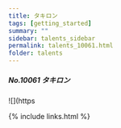 ```yaml
---
title: タキロン
tags: [getting_started]
summary: ""
sidebar: talents_sidebar
permalink: talents_10061.html
folder: talents
---
```



##### No.10061 タキロン  

![](https




{% include links.html %}
